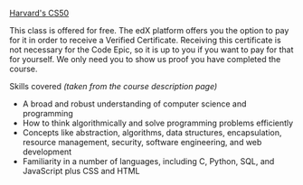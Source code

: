 [Harvard's CS50](https://www.edx.org/course/introduction-computer-science-harvardx-cs50x)

This class is offered for free. The edX platform offers you the option to pay for it in order to receive a Verified Certificate. Receiving this certificate is not necessary for the Code Epic, so it is up to you if you want to pay for that for yourself. We only need you to show us proof you have completed the course.

Skills covered
*(taken from the course description page)*

- A broad and robust understanding of computer science and programming
- How to think algorithmically and solve programming problems efficiently
- Concepts like abstraction, algorithms, data structures, encapsulation, resource management, security, software engineering, and web development
- Familiarity in a number of languages, including C, Python, SQL, and JavaScript plus CSS and HTML
